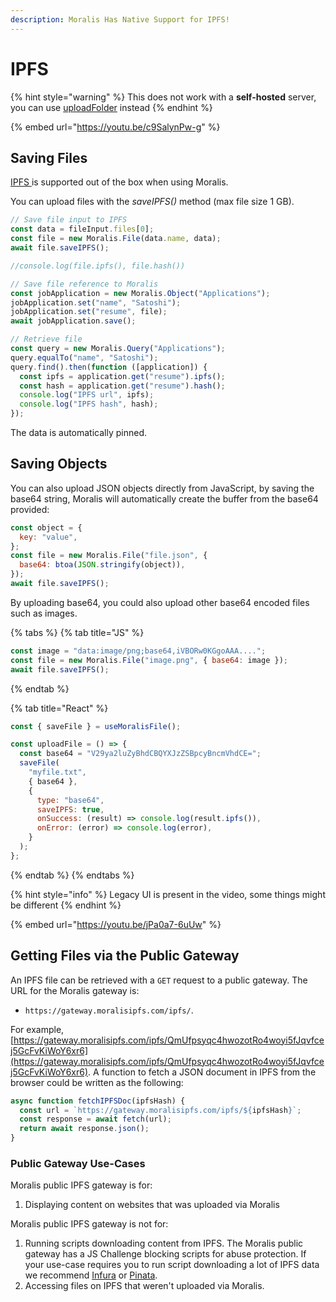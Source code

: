 ```yaml
---
description: Moralis Has Native Support for IPFS!
---
```


# IPFS

{% hint style="warning" %}
This does not work with a **self-hosted** server, you can use [uploadFolder](../web3-api/ipfs-storage-new.md#uploadfolder-new) instead
{% endhint %}

{% embed url="https://youtu.be/c9SalynPw-g" %}

## Saving Files

[IPFS ](https://ipfs.io)is supported out of the box when using Moralis.

You can upload files with the _saveIPFS()_ method (max file size 1 GB).

```javascript
// Save file input to IPFS
const data = fileInput.files[0];
const file = new Moralis.File(data.name, data);
await file.saveIPFS();

//console.log(file.ipfs(), file.hash())

// Save file reference to Moralis
const jobApplication = new Moralis.Object("Applications");
jobApplication.set("name", "Satoshi");
jobApplication.set("resume", file);
await jobApplication.save();

// Retrieve file
const query = new Moralis.Query("Applications");
query.equalTo("name", "Satoshi");
query.find().then(function ([application]) {
  const ipfs = application.get("resume").ipfs();
  const hash = application.get("resume").hash();
  console.log("IPFS url", ipfs);
  console.log("IPFS hash", hash);
});
```

The data is automatically pinned.

## Saving Objects

You can also upload JSON objects directly from JavaScript, by saving the base64 string, Moralis will automatically create the buffer from the base64 provided:

```javascript
const object = {
  key: "value",
};
const file = new Moralis.File("file.json", {
  base64: btoa(JSON.stringify(object)),
});
await file.saveIPFS();
```

By uploading base64, you could also upload other base64 encoded files such as images.

{% tabs %}
{% tab title="JS" %}
```javascript
const image = "data:image/png;base64,iVBORw0KGgoAAA....";
const file = new Moralis.File("image.png", { base64: image });
await file.saveIPFS();
```
{% endtab %}

{% tab title="React" %}
```javascript
const { saveFile } = useMoralisFile();

const uploadFile = () => {
  const base64 = "V29ya2luZyBhdCBQYXJzZSBpcyBncmVhdCE=";
  saveFile(
    "myfile.txt",
    { base64 },
    {
      type: "base64",
      saveIPFS: true,
      onSuccess: (result) => console.log(result.ipfs()),
      onError: (error) => console.log(error),
    }
  );
};
```
{% endtab %}
{% endtabs %}

{% hint style="info" %}
Legacy UI is present in the video, some things might be different
{% endhint %}

{% embed url="https://youtu.be/jPa0a7-6uUw" %}

## Getting Files via the Public Gateway

An IPFS file can be retrieved with a `GET` request to a public gateway. The URL for the Moralis gateway is:

- `https://gateway.moralisipfs.com/ipfs/`.

For example, [https://gateway.moralisipfs.com/ipfs/QmUfpsyqc4hwozotRo4woyi5fJqvfcej5GcFvKiWoY6xr6](https://gateway.moralisipfs.com/ipfs/QmUfpsyqc4hwozotRo4woyi5fJqvfcej5GcFvKiWoY6xr6). A function to fetch a JSON document in IPFS from the browser could be written as the following:

```javascript
async function fetchIPFSDoc(ipfsHash) {
  const url = `https://gateway.moralisipfs.com/ipfs/${ipfsHash}`;
  const response = await fetch(url);
  return await response.json();
}
```

### Public Gateway Use-Cases

Moralis public IPFS gateway is for:

1. Displaying content on websites that was uploaded via Moralis

Moralis public IPFS gateway is not for:

1. Running scripts downloading content from IPFS. The Moralis public gateway has a JS Challenge blocking scripts for abuse protection. If your use-case requires you to run script downloading a lot of IPFS data we recommend [Infura](https://infura.io/product/ipfs) or [Pinata](https://www.pinata.cloud).
2. Accessing files on IPFS that weren't uploaded via Moralis.
